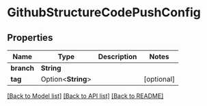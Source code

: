 # GithubStructureCodePushConfig

## Properties

Name | Type | Description | Notes
------------ | ------------- | ------------- | -------------
**branch** | **String** |  | 
**tag** | Option<**String**> |  | [optional]

[[Back to Model list]](../README.md#documentation-for-models) [[Back to API list]](../README.md#documentation-for-api-endpoints) [[Back to README]](../README.md)


